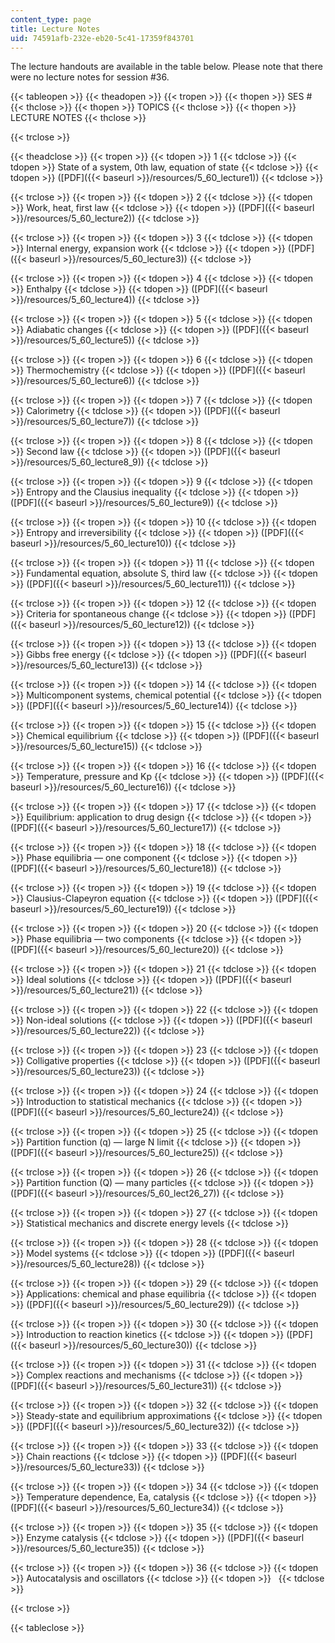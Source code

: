 ```yaml
---
content_type: page
title: Lecture Notes
uid: 74591afb-232e-eb20-5c41-17359f843701
---
```


The lecture handouts are available in the table below. Please note that there were no lecture notes for session #36.

{{< tableopen >}}
{{< theadopen >}}
{{< tropen >}}
{{< thopen >}}
SES #
{{< thclose >}}
{{< thopen >}}
TOPICS
{{< thclose >}}
{{< thopen >}}
LECTURE NOTES
{{< thclose >}}

{{< trclose >}}

{{< theadclose >}}
{{< tropen >}}
{{< tdopen >}}
1
{{< tdclose >}}
{{< tdopen >}}
State of a system, 0th law, equation of state
{{< tdclose >}}
{{< tdopen >}}
([PDF]({{< baseurl >}}/resources/5_60_lecture1))
{{< tdclose >}}

{{< trclose >}}
{{< tropen >}}
{{< tdopen >}}
2
{{< tdclose >}}
{{< tdopen >}}
Work, heat, first law
{{< tdclose >}}
{{< tdopen >}}
([PDF]({{< baseurl >}}/resources/5_60_lecture2))
{{< tdclose >}}

{{< trclose >}}
{{< tropen >}}
{{< tdopen >}}
3
{{< tdclose >}}
{{< tdopen >}}
Internal energy, expansion work
{{< tdclose >}}
{{< tdopen >}}
([PDF]({{< baseurl >}}/resources/5_60_lecture3))
{{< tdclose >}}

{{< trclose >}}
{{< tropen >}}
{{< tdopen >}}
4
{{< tdclose >}}
{{< tdopen >}}
Enthalpy
{{< tdclose >}}
{{< tdopen >}}
([PDF]({{< baseurl >}}/resources/5_60_lecture4))
{{< tdclose >}}

{{< trclose >}}
{{< tropen >}}
{{< tdopen >}}
5
{{< tdclose >}}
{{< tdopen >}}
Adiabatic changes
{{< tdclose >}}
{{< tdopen >}}
([PDF]({{< baseurl >}}/resources/5_60_lecture5))
{{< tdclose >}}

{{< trclose >}}
{{< tropen >}}
{{< tdopen >}}
6
{{< tdclose >}}
{{< tdopen >}}
Thermochemistry
{{< tdclose >}}
{{< tdopen >}}
([PDF]({{< baseurl >}}/resources/5_60_lecture6))
{{< tdclose >}}

{{< trclose >}}
{{< tropen >}}
{{< tdopen >}}
7
{{< tdclose >}}
{{< tdopen >}}
Calorimetry
{{< tdclose >}}
{{< tdopen >}}
([PDF]({{< baseurl >}}/resources/5_60_lecture7))
{{< tdclose >}}

{{< trclose >}}
{{< tropen >}}
{{< tdopen >}}
8
{{< tdclose >}}
{{< tdopen >}}
Second law
{{< tdclose >}}
{{< tdopen >}}
([PDF]({{< baseurl >}}/resources/5_60_lecture8_9))
{{< tdclose >}}

{{< trclose >}}
{{< tropen >}}
{{< tdopen >}}
9
{{< tdclose >}}
{{< tdopen >}}
Entropy and the Clausius inequality
{{< tdclose >}}
{{< tdopen >}}
([PDF]({{< baseurl >}}/resources/5_60_lecture9))
{{< tdclose >}}

{{< trclose >}}
{{< tropen >}}
{{< tdopen >}}
10
{{< tdclose >}}
{{< tdopen >}}
Entropy and irreversibility
{{< tdclose >}}
{{< tdopen >}}
([PDF]({{< baseurl >}}/resources/5_60_lecture10))
{{< tdclose >}}

{{< trclose >}}
{{< tropen >}}
{{< tdopen >}}
11
{{< tdclose >}}
{{< tdopen >}}
Fundamental equation, absolute S, third law
{{< tdclose >}}
{{< tdopen >}}
([PDF]({{< baseurl >}}/resources/5_60_lecture11))
{{< tdclose >}}

{{< trclose >}}
{{< tropen >}}
{{< tdopen >}}
12
{{< tdclose >}}
{{< tdopen >}}
Criteria for spontaneous change
{{< tdclose >}}
{{< tdopen >}}
([PDF]({{< baseurl >}}/resources/5_60_lecture12))
{{< tdclose >}}

{{< trclose >}}
{{< tropen >}}
{{< tdopen >}}
13
{{< tdclose >}}
{{< tdopen >}}
Gibbs free energy
{{< tdclose >}}
{{< tdopen >}}
([PDF]({{< baseurl >}}/resources/5_60_lecture13))
{{< tdclose >}}

{{< trclose >}}
{{< tropen >}}
{{< tdopen >}}
14
{{< tdclose >}}
{{< tdopen >}}
Multicomponent systems, chemical potential
{{< tdclose >}}
{{< tdopen >}}
([PDF]({{< baseurl >}}/resources/5_60_lecture14))
{{< tdclose >}}

{{< trclose >}}
{{< tropen >}}
{{< tdopen >}}
15
{{< tdclose >}}
{{< tdopen >}}
Chemical equilibrium
{{< tdclose >}}
{{< tdopen >}}
([PDF]({{< baseurl >}}/resources/5_60_lecture15))
{{< tdclose >}}

{{< trclose >}}
{{< tropen >}}
{{< tdopen >}}
16
{{< tdclose >}}
{{< tdopen >}}
Temperature, pressure and Kp
{{< tdclose >}}
{{< tdopen >}}
([PDF]({{< baseurl >}}/resources/5_60_lecture16))
{{< tdclose >}}

{{< trclose >}}
{{< tropen >}}
{{< tdopen >}}
17
{{< tdclose >}}
{{< tdopen >}}
Equilibrium: application to drug design
{{< tdclose >}}
{{< tdopen >}}
([PDF]({{< baseurl >}}/resources/5_60_lecture17))
{{< tdclose >}}

{{< trclose >}}
{{< tropen >}}
{{< tdopen >}}
18
{{< tdclose >}}
{{< tdopen >}}
Phase equilibria — one component
{{< tdclose >}}
{{< tdopen >}}
([PDF]({{< baseurl >}}/resources/5_60_lecture18))
{{< tdclose >}}

{{< trclose >}}
{{< tropen >}}
{{< tdopen >}}
19
{{< tdclose >}}
{{< tdopen >}}
Clausius-Clapeyron equation
{{< tdclose >}}
{{< tdopen >}}
([PDF]({{< baseurl >}}/resources/5_60_lecture19))
{{< tdclose >}}

{{< trclose >}}
{{< tropen >}}
{{< tdopen >}}
20
{{< tdclose >}}
{{< tdopen >}}
Phase equilibria — two components
{{< tdclose >}}
{{< tdopen >}}
([PDF]({{< baseurl >}}/resources/5_60_lecture20))
{{< tdclose >}}

{{< trclose >}}
{{< tropen >}}
{{< tdopen >}}
21
{{< tdclose >}}
{{< tdopen >}}
Ideal solutions
{{< tdclose >}}
{{< tdopen >}}
([PDF]({{< baseurl >}}/resources/5_60_lecture21))
{{< tdclose >}}

{{< trclose >}}
{{< tropen >}}
{{< tdopen >}}
22
{{< tdclose >}}
{{< tdopen >}}
Non-ideal solutions
{{< tdclose >}}
{{< tdopen >}}
([PDF]({{< baseurl >}}/resources/5_60_lecture22))
{{< tdclose >}}

{{< trclose >}}
{{< tropen >}}
{{< tdopen >}}
23
{{< tdclose >}}
{{< tdopen >}}
Colligative properties
{{< tdclose >}}
{{< tdopen >}}
([PDF]({{< baseurl >}}/resources/5_60_lecture23))
{{< tdclose >}}

{{< trclose >}}
{{< tropen >}}
{{< tdopen >}}
24
{{< tdclose >}}
{{< tdopen >}}
Introduction to statistical mechanics
{{< tdclose >}}
{{< tdopen >}}
([PDF]({{< baseurl >}}/resources/5_60_lecture24))
{{< tdclose >}}

{{< trclose >}}
{{< tropen >}}
{{< tdopen >}}
25
{{< tdclose >}}
{{< tdopen >}}
Partition function (q) — large N limit
{{< tdclose >}}
{{< tdopen >}}
([PDF]({{< baseurl >}}/resources/5_60_lecture25))
{{< tdclose >}}

{{< trclose >}}
{{< tropen >}}
{{< tdopen >}}
26
{{< tdclose >}}
{{< tdopen >}}
Partition function (Q) — many particles
{{< tdclose >}}
{{< tdopen >}}
([PDF]({{< baseurl >}}/resources/5_60_lect26_27))
{{< tdclose >}}

{{< trclose >}}
{{< tropen >}}
{{< tdopen >}}
27
{{< tdclose >}}
{{< tdopen >}}
Statistical mechanics and discrete energy levels
{{< tdclose >}}

{{< trclose >}}
{{< tropen >}}
{{< tdopen >}}
28
{{< tdclose >}}
{{< tdopen >}}
Model systems
{{< tdclose >}}
{{< tdopen >}}
([PDF]({{< baseurl >}}/resources/5_60_lecture28))
{{< tdclose >}}

{{< trclose >}}
{{< tropen >}}
{{< tdopen >}}
29
{{< tdclose >}}
{{< tdopen >}}
Applications: chemical and phase equilibria
{{< tdclose >}}
{{< tdopen >}}
([PDF]({{< baseurl >}}/resources/5_60_lecture29))
{{< tdclose >}}

{{< trclose >}}
{{< tropen >}}
{{< tdopen >}}
30
{{< tdclose >}}
{{< tdopen >}}
Introduction to reaction kinetics
{{< tdclose >}}
{{< tdopen >}}
([PDF]({{< baseurl >}}/resources/5_60_lecture30))
{{< tdclose >}}

{{< trclose >}}
{{< tropen >}}
{{< tdopen >}}
31
{{< tdclose >}}
{{< tdopen >}}
Complex reactions and mechanisms
{{< tdclose >}}
{{< tdopen >}}
([PDF]({{< baseurl >}}/resources/5_60_lecture31))
{{< tdclose >}}

{{< trclose >}}
{{< tropen >}}
{{< tdopen >}}
32
{{< tdclose >}}
{{< tdopen >}}
Steady-state and equilibrium approximations
{{< tdclose >}}
{{< tdopen >}}
([PDF]({{< baseurl >}}/resources/5_60_lecture32))
{{< tdclose >}}

{{< trclose >}}
{{< tropen >}}
{{< tdopen >}}
33
{{< tdclose >}}
{{< tdopen >}}
Chain reactions
{{< tdclose >}}
{{< tdopen >}}
([PDF]({{< baseurl >}}/resources/5_60_lecture33))
{{< tdclose >}}

{{< trclose >}}
{{< tropen >}}
{{< tdopen >}}
34
{{< tdclose >}}
{{< tdopen >}}
Temperature dependence, Ea, catalysis
{{< tdclose >}}
{{< tdopen >}}
([PDF]({{< baseurl >}}/resources/5_60_lecture34))
{{< tdclose >}}

{{< trclose >}}
{{< tropen >}}
{{< tdopen >}}
35
{{< tdclose >}}
{{< tdopen >}}
Enzyme catalysis
{{< tdclose >}}
{{< tdopen >}}
([PDF]({{< baseurl >}}/resources/5_60_lecture35))
{{< tdclose >}}

{{< trclose >}}
{{< tropen >}}
{{< tdopen >}}
36
{{< tdclose >}}
{{< tdopen >}}
Autocatalysis and oscillators
{{< tdclose >}}
{{< tdopen >}}
 
{{< tdclose >}}

{{< trclose >}}

{{< tableclose >}}